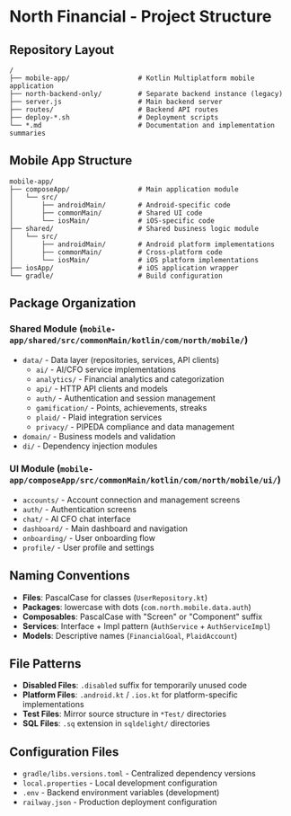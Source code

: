# North Financial - Project Structure

## Repository Layout

```
/
├── mobile-app/                 # Kotlin Multiplatform mobile application
├── north-backend-only/         # Separate backend instance (legacy)
├── server.js                   # Main backend server
├── routes/                     # Backend API routes
├── deploy-*.sh                 # Deployment scripts
└── *.md                        # Documentation and implementation summaries
```

## Mobile App Structure

```
mobile-app/
├── composeApp/                 # Main application module
│   └── src/
│       ├── androidMain/        # Android-specific code
│       ├── commonMain/         # Shared UI code
│       └── iosMain/            # iOS-specific code
├── shared/                     # Shared business logic module
│   └── src/
│       ├── androidMain/        # Android platform implementations
│       ├── commonMain/         # Cross-platform code
│       └── iosMain/            # iOS platform implementations
├── iosApp/                     # iOS application wrapper
└── gradle/                     # Build configuration
```

## Package Organization

### Shared Module (`mobile-app/shared/src/commonMain/kotlin/com/north/mobile/`)

- `data/` - Data layer (repositories, services, API clients)
  - `ai/` - AI/CFO service implementations
  - `analytics/` - Financial analytics and categorization
  - `api/` - HTTP API clients and models
  - `auth/` - Authentication and session management
  - `gamification/` - Points, achievements, streaks
  - `plaid/` - Plaid integration services
  - `privacy/` - PIPEDA compliance and data management
- `domain/` - Business models and validation
- `di/` - Dependency injection modules

### UI Module (`mobile-app/composeApp/src/commonMain/kotlin/com/north/mobile/ui/`)

- `accounts/` - Account connection and management screens
- `auth/` - Authentication screens
- `chat/` - AI CFO chat interface
- `dashboard/` - Main dashboard and navigation
- `onboarding/` - User onboarding flow
- `profile/` - User profile and settings

## Naming Conventions

- **Files**: PascalCase for classes (`UserRepository.kt`)
- **Packages**: lowercase with dots (`com.north.mobile.data.auth`)
- **Composables**: PascalCase with "Screen" or "Component" suffix
- **Services**: Interface + Impl pattern (`AuthService` + `AuthServiceImpl`)
- **Models**: Descriptive names (`FinancialGoal`, `PlaidAccount`)

## File Patterns

- **Disabled Files**: `.disabled` suffix for temporarily unused code
- **Platform Files**: `.android.kt` / `.ios.kt` for platform-specific implementations
- **Test Files**: Mirror source structure in `*Test/` directories
- **SQL Files**: `.sq` extension in `sqldelight/` directories

## Configuration Files

- `gradle/libs.versions.toml` - Centralized dependency versions
- `local.properties` - Local development configuration
- `.env` - Backend environment variables (development)
- `railway.json` - Production deployment configuration